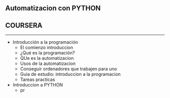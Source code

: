 ## Automatizacion con PYTHON
## COURSERA

----
* Introducción a la programación
  * El comienzo introduccion
  * ¿Qué es la programación?
  * QUe es la automatizacion
  * Usos de la automatizacion
  * Conseguir ordenadores que trabajen para uno
  * Guia de estudio: introduccion a la programacion
  * Tareas practicas
* Introduccion a PYTHON
  * pr
